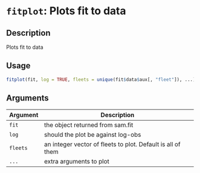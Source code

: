 # `fitplot`: Plots fit to data

## Description


 Plots fit to data


## Usage

```r
fitplot(fit, log = TRUE, fleets = unique(fit$data$aux[, "fleet"]), ...)
```


## Arguments

Argument      |Description
------------- |----------------
```fit```     |     the object returned from sam.fit
```log```     |     should the plot be against log-obs
```fleets```     |     an integer vector of fleets to plot. Default is all of them
```...```     |     extra arguments to plot


